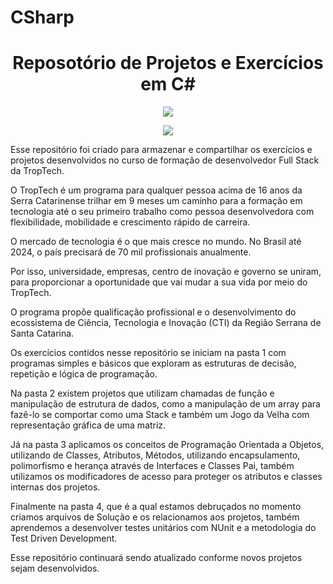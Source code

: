 # CSharp
<h1 align="center"> Reposotório de Projetos e Exercícios em C# </h1>
<p align="center">
<img src="https://www.fapesc.sc.gov.br/wp-content/uploads/2022/01/troptech-1024x1024.png"/>
</p>
<p align="center">
<img src="http://img.shields.io/static/v1?label=STATUS&message=EM%20DESENVOLVIMENTO&color=GREEN&style=for-the-badge"/>
</p>


Esse repositório foi criado para armazenar e compartilhar os exercícios e projetos desenvolvidos no curso de formação de desenvolvedor Full Stack da TropTech.

O TropTech é um programa para qualquer pessoa acima de 16 anos da Serra Catarinense trilhar em 9 meses um caminho para a formação em tecnologia até o seu primeiro trabalho como pessoa desenvolvedora com flexibilidade, mobilidade e crescimento rápido de carreira.

O mercado de tecnologia é o que mais cresce no mundo. No Brasil até 2024, o país precisará de 70 mil profissionais anualmente.

Por isso, universidade, empresas, centro de inovação e governo se uniram, para proporcionar a oportunidade que vai mudar a sua vida por meio do TropTech.

O programa propõe qualificação profissional e o desenvolvimento do ecossistema de Ciência, Tecnologia e Inovação (CTI) da Região Serrana de Santa Catarina.

Os exercícios contidos nesse repositório se iniciam na pasta 1 com programas simples e básicos que exploram as estruturas de decisão, repetição e lógica de programação.

Na pasta 2 existem projetos que utilizam chamadas de função e manipulação de estrutura de dados, como a manipulação de um array para fazê-lo se comportar como uma Stack e também um Jogo da Velha com representação gráfica de uma matriz. 

Já na pasta 3 aplicamos os conceitos de Programação Orientada a Objetos, utilizando de Classes, Atributos, Métodos, utilizando encapsulamento, polimorfismo e herança através de Interfaces e Classes Pai, também utilizamos os modificadores de acesso para proteger os atributos e classes internas dos projetos.

Finalmente na pasta 4, que é a qual estamos debruçados no momento criamos arquivos de Solução e os relacionamos aos projetos, também aprendemos a desenvolver testes unitários com NUnit e a metodologia do Test Driven Development.

Esse repositório continuará sendo atualizado conforme novos projetos sejam desenvolvidos.


